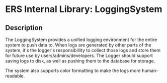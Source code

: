 # ERS Internal Library: LoggingSystem

## Description

The LoggingSystem provides a unified logging environment for the entire system to push data to. When logs are generated by other parts of the system, it's the logger's responsibillity to collect those logs and store them for future use by users/admins/developers. The Logger should support saving logs to disk, as well as pushing them to the database for storage.

The system also supports color formatting to make the logs more human-readable.